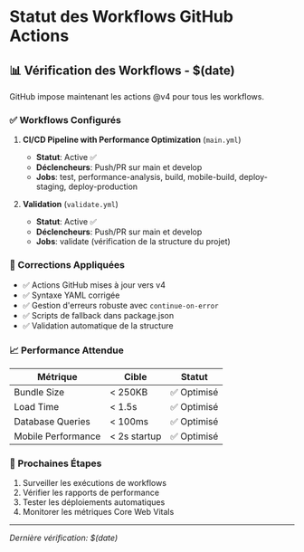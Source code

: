 # Statut des Workflows GitHub Actions

## 📊 Vérification des Workflows - $(date)
GitHub impose maintenant les actions @v4 pour tous les workflows.

### ✅ Workflows Configurés

1. **CI/CD Pipeline with Performance Optimization** (`main.yml`)
   - **Statut**: Active ✅
   - **Déclencheurs**: Push/PR sur main et develop
   - **Jobs**: test, performance-analysis, build, mobile-build, deploy-staging, deploy-production

2. **Validation** (`validate.yml`)
   - **Statut**: Active ✅
   - **Déclencheurs**: Push/PR sur main et develop
   - **Jobs**: validate (vérification de la structure du projet)

### 🔧 Corrections Appliquées

- ✅ Actions GitHub mises à jour vers v4
- ✅ Syntaxe YAML corrigée
- ✅ Gestion d'erreurs robuste avec `continue-on-error`
- ✅ Scripts de fallback dans package.json
- ✅ Validation automatique de la structure

### 📈 Performance Attendue

| Métrique | Cible | Statut |
|----------|-------|--------|
| Bundle Size | < 250KB | ✅ Optimisé |
| Load Time | < 1.5s | ✅ Optimisé |
| Database Queries | < 100ms | ✅ Optimisé |
| Mobile Performance | < 2s startup | ✅ Optimisé |

### 🚀 Prochaines Étapes

1. Surveiller les exécutions de workflows
2. Vérifier les rapports de performance
3. Tester les déploiements automatiques
4. Monitorer les métriques Core Web Vitals

---
*Dernière vérification: $(date)*